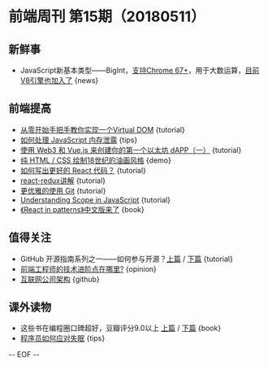 # 前端周刊 第15期（20180511）

## 新鲜事
- JavaScript新基本类型——BigInt，[支持Chrome 67+](https://developers.google.com/web/updates/2018/05/bigint)，用于大数运算，[目前V8引擎也加入了](https://v8project.blogspot.jp/2018/05/bigint.html?utm_source=ESnextNews.com&utm_medium=Weekly+Newsletter&utm_campaign=2018-05-08) {news}

## 前端提高
- [从零开始手把手教你实现一个Virtual DOM](https://mp.weixin.qq.com/s/viBtv7KSD70qrlAhUMsjDA) {tutorial}
- [如何处理 JavaScript 内存泄露](https://mp.weixin.qq.com/s/Cup4F6TMyyw4jB87yrtkRQ) {tips}
- [使用 Web3 和 Vue.js 来创建你的第一个以太坊 dAPP（一）](https://mp.weixin.qq.com/s/pSR_U-hDApfXWoMGKX5ftg) {tutorial}
- [纯 HTML / CSS 绘制18世纪的油画风格](https://github.com/cyanharlow/purecss-francine) {demo}
- [如何写出更好的 React 代码？](https://juejin.im/post/5ae975d26fb9a07aa92588b7) {tutorial}
- [react-redux讲解](https://juejin.im/post/5af00705f265da0ba60fb844) {tutorial}
- [更优雅的使用 Git](https://juejin.im/post/5af152c1518825673e359539) {tutorial}
- [Understanding Scope in JavaScript](https://scotch.io/tutorials/understanding-scope-in-javascript) {tutorial}
- [《React in patterns》中文版来了](http://sangka-z.com/react-in-patterns-cn/chapter-2/) {book}

## 值得关注

- GitHub 开源指南系列之一——如何参与开源？[上篇](https://mp.weixin.qq.com/s/2iyZlUZQ7RTNXGJoE-0Gqg) / [下篇](https://mp.weixin.qq.com/s/IF4TRYCVhFEtV_1CDv8_3w) {tutorial}
- [前端工程师的技术进阶点在哪里?](https://mp.weixin.qq.com/s/-CLEXb_-xkm43dqKSJbFCQ) {opinion}
- [互联网公司架构](https://github.com/davideuler/architecture.of.internet-product) {github}

## 课外读物
- 这些书在编程圈口碑超好，豆瓣评分9.0以上 [上篇](https://mp.weixin.qq.com/s/aXQNK5UUh27LRbvel0brfg) / [下篇](https://mp.weixin.qq.com/s/298e4UXPR7PO1jux2gJsQA) {book}
- [程序员如何应对失眠](https://zhuanlan.zhihu.com/p/36541570) {tips}

[//]: # (分类图标
    新闻 {news}
    视频 {video}
    教程 {tutorial}
    代码 {code}
    演示 {demo}
    观点 {opinion}
    技巧 {tips}
    工具 {tools}
    书籍 {book}
    文档 {doc}
    GayHub {github}
    规范 {w3c}
    规范 {mdn}
    Three.js {threejs}
  )

-- EOF --